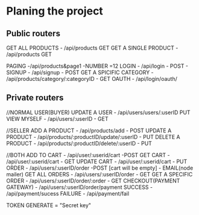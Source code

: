 # Planing the project 

## Public routers
GET ALL PRODUCTS - /api/products GET
GET A SINGLE PRODUCT - /api/products GET  

PAGING -/api/products&page1  	-NUMBER =12
LOGIN - /api/login - POST - <token>
SIGNUP - /api/signup - POST
GET A SPICIFIC CATEGORY - /api/products/category/:categoryID - GET
OAUTH - /api/login/oauth/

## Private routers
//NORMAL USER(BUYER)
UPDATE A USER - /api/users/users/:userID  PUT
VIEW MYSELF - /api/users/:userID - GET

//SELLER
ADD A PRODUCT - /api/products/add - POST
UPDATE A PRODUCT - /api/products/:productID/update/:userID - PUT
DELETE A PRODUCT - /api/products/:productID/delete/:userID - PUT

//BOTH
ADD TO CART - /api/user/:userid/cart -POST
GET CART - /api/user/:userid/cart - GET
UPDATE CART - /api/user/:userid/cart - PUT
ORDER - /api/users/:userID/order -POST [cart will be empty] - EMAIL(node mailer)
GET ALL ORDERS - /api/users/:userID/order - GET
GET A SPECIFIC ORDER  - /api/users/:userID/order/:order - GET
CHECKOUT(PAYMENT GATEWAY) - /api/users/:userID/order/payment
SUCCESS - /api/payment/sucess
FAILURE - /api/payment/fail


TOKEN GENERATE = "Secret key"
